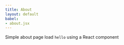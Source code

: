 ```yaml
---
title: About
layout: default
babel:
- about.jsx
---
```


Simple about page load `hello` using a React component

<div id="app"></div>

